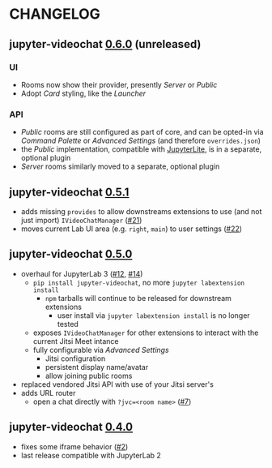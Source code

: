 # CHANGELOG

## jupyter-videochat [0.6.0] (unreleased)

### UI

- Rooms now show their provider, presently _Server_ or _Public_
- Adopt _Card_ styling, like the _Launcher_

### API

- _Public_ rooms are still configured as part of core, and can be opted-in via
  _Command Palette_ or _Advanced Settings_ (and therefore `overrides.json`)
- the _Public_ implementation, compatible with [JupyterLite], is in a separate,
  optional plugin
- _Server_ rooms similarly moved to a separate, optional plugin

[0.6.0]: https://pypi.org/project/jupyter-videochat/0.6.0
[jupyterlite]: https://github.com/jupyterlite/jupyterlite

## jupyter-videochat [0.5.1]

- adds missing `provides` to allow downstreams extensions to use (and not just
  import) `IVideoChatManager` ([#21])
- moves current Lab UI area (e.g. `right`, `main`) to user settings ([#22])

[0.5.1]: https://pypi.org/project/jupyter-videochat/0.5.1
[#21]: https://github.com/jupyterlab-contrib/jupyter-videochat/issues/21
[#22]: https://github.com/jupyterlab-contrib/jupyter-videochat/pull/22

## jupyter-videochat [0.5.0]

- overhaul for JupyterLab 3 ([#12], [#14])
  - `pip install jupyter-videochat`, no more `jupyter labextension install`
    - `npm` tarballs will continue to be released for downstream extensions
      - user install via `jupyter labextension install` is no longer tested
  - exposes `IVideoChatManager` for other extensions to interact with the
    current Jitsi Meet intance
  - fully configurable via _Advanced Settings_
    - Jitsi configuration
    - persistent display name/avatar
    - allow joining public rooms
- replaced vendored Jitsi API with use of your Jitsi server's
- adds URL router
  - open a chat directly with `?jvc=<room name>` ([#7])

[0.5.0]: https://pypi.org/project/jupyter-videochat/0.5.0
[#12]: https://github.com/jupyterlab-contrib/jupyter-videochat/issues/12
[#7]: https://github.com/jupyterlab-contrib/jupyter-videochat/issues/7
[#14]: https://github.com/jupyterlab-contrib/jupyter-videochat/pull/14

## jupyter-videochat [0.4.0]

- fixes some iframe behavior ([#2])
- last release compatible with JupyterLab 2

[0.4.0]: https://www.npmjs.com/package/jupyterlab-videochat
[#2]: https://github.com/jupyterlab-contrib/jupyter-videochat/issues/2
